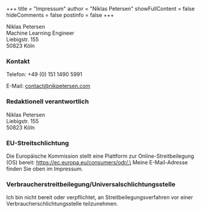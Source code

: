 +++
title = "Impressum"
author = "Niklas Petersen"
showFullContent = false
hideComments = false
postinfo = false
+++

Niklas Petersen\
Machine Learning Engineer\
Liebigstr. 155\
50823 Köln

### Kontakt
Telefon: +49 (0) 151 1490 5991
<!-- Telefax: +49 (0) 123 44 55 99\ -->
E-Mail: contact@nikpetersen.com

<!-- ### Umsatzsteuer-ID
Umsatzsteuer-Identifikationsnummer gemäß § 27 a Umsatzsteuergesetz:\
DE999999999 -->

<!-- ### Angaben zur Berufshaftpflichtversicherung
**Name und Sitz des Versicherers:**\
Beispiel Versicherung AG Musterweg 10\
90210 Musterstadt\
Geltungsraum der Versicherung:\
Deutschland -->

### Redaktionell verantwortlich
Niklas Petersen\
Liebigstr. 155\
50823 Köln

### EU-Streitschlichtung
Die Europäische Kommission stellt eine Plattform zur Online-Streitbeilegung (OS) bereit: https://ec.europa.eu/consumers/odr/.\
Meine E-Mail-Adresse finden Sie oben im Impressum.

### Verbraucherstreitbeilegung/Universalschlichtungsstelle
Ich bin nicht bereit oder verpflichtet, an Streitbeilegungsverfahren vor einer Verbraucherschlichtungsstelle teilzunehmen.